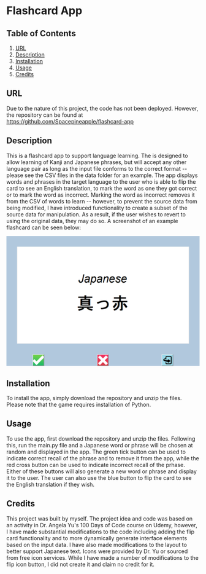 # Flashcard App

## Table of Contents
1. [URL](#url)
2. [Description](#description)
3. [Installation](#installation)
4. [Usage](#usage)
5. [Credits](#credits)

## URL <a id="url"></a>

Due to the nature of this project, the code has not been deployed. However, the repository can be found at https://github.com/Spacepineapple/flashcard-app

## Description <a id="description"></a>

This is a flashcard app to support language learning. The is designed to allow learning of Kanji and Japanese phrases, but will accept any other language pair as long as the input file conforms to the correct format -- please see the CSV files in the data folder for an example. The app displays words and phrases in the target language to the user who is able to flip the card to see an English translation, to mark the word as one they got correct or to mark the word as incorrect. Marking the word as incorrect removes it from the CSV of words to learn -- however, to prevent the source data from being modified, I have introduced functionality to create a subset of the source data for manipulation. As a result, if the user wishes to revert to using the original data, they may do so. A screenshot of an example flashcard can be seen below:

![Screenshot of flashcard window](./images/screenshot.png)

## Installation <a id="installation"></a>

To install the app, simply download the repository and unzip the files. Please note that the game requires installation of Python.

## Usage <a id="usage"></a>

To use the app, first download the repository and unzip the files. Following this, run the main.py file and a Japanese word or phrase will be chosen at random and displayed in the app. The green tick button can be used to indicate correct recall of the phrase and to remove it from the app, while the red cross button can be used to indicate incorrect recall of the prhase. Either of these buttons will also generate a new word or phrase and display it to the user. The user can also use the blue button to flip the card to see the English translation if they wish.

## Credits <a id="credits"></a>

This project was built by myself. The project idea and code was based on an activity in Dr. Angela Yu's 100 Days of Code course on Udemy, however, I have made substantial modifications to the code including adding the flip card functionality and to more dynamically generate interface elements based on the input data. I have also made modifications to the layout to better support Japanese text. Icons were provided by Dr. Yu or sourced from free icon services. While I have made a number of modifications to the flip icon button, I did not create it and claim no credit for it.